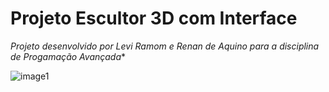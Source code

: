 # Projeto Escultor 3D com Interface
*Projeto desenvolvido por Levi Ramom e Renan de Aquino para a disciplina de Progamação Avançada**

![image1](https://prnt.sc/26vqv2l)
